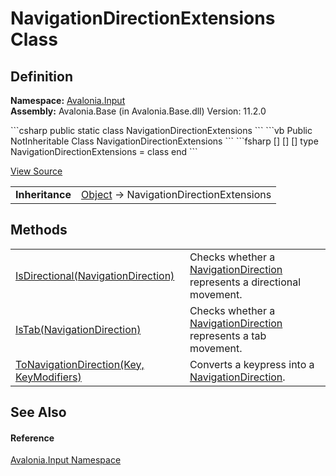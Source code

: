 # NavigationDirectionExtensions Class




## Definition
**Namespace:** <a href="N_Avalonia_Input">Avalonia.Input</a>  
**Assembly:** Avalonia.Base (in Avalonia.Base.dll) Version: 11.2.0

<Tabs groupId="api-code-preview">
<TabItem value="csharp" label="C#">
```csharp
public static class NavigationDirectionExtensions
```
</TabItem>
<TabItem value="vb" label="VB">
```vb
<ExtensionAttribute>
Public NotInheritable Class NavigationDirectionExtensions
```
</TabItem>
<TabItem value="fsharp" label="F#">
```fsharp
[<AbstractClassAttribute>]
[<SealedAttribute>]
[<ExtensionAttribute>]
type NavigationDirectionExtensions = class end
```
</TabItem>
</Tabs>



<a href="https://github.com/AvaloniaUI/Avalonia/tree/master/src/Avalonia.Base/Input/NavigationDirection.cs" title="View the source code">View Source</a>

<table>
<tr><td><strong>Inheritance</strong></td><td><a href="https://learn.microsoft.com/dotnet/api/system.object" target="_blank" rel="noopener noreferrer">Object</a>  →  NavigationDirectionExtensions</td></tr>
</table>



## Methods
<table>
<tr>
<td><a href="M_Avalonia_Input_NavigationDirectionExtensions_IsDirectional">IsDirectional(NavigationDirection)</a></td>
<td>Checks whether a <a href="T_Avalonia_Input_NavigationDirection">NavigationDirection</a> represents a directional movement.</td>
</tr>
<tr>
<td><a href="M_Avalonia_Input_NavigationDirectionExtensions_IsTab">IsTab(NavigationDirection)</a></td>
<td>Checks whether a <a href="T_Avalonia_Input_NavigationDirection">NavigationDirection</a> represents a tab movement.</td>
</tr>
<tr>
<td><a href="M_Avalonia_Input_NavigationDirectionExtensions_ToNavigationDirection">ToNavigationDirection(Key, KeyModifiers)</a></td>
<td>Converts a keypress into a <a href="T_Avalonia_Input_NavigationDirection">NavigationDirection</a>.</td>
</tr>
</table>

## See Also


#### Reference
<a href="N_Avalonia_Input">Avalonia.Input Namespace</a>  

